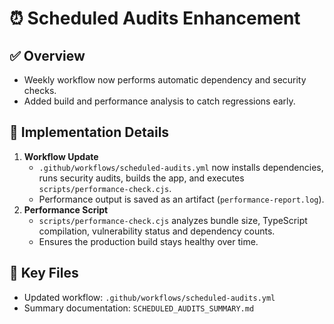 # ⏰ Scheduled Audits Enhancement

## ✅ Overview

- Weekly workflow now performs automatic dependency and security checks.
- Added build and performance analysis to catch regressions early.

## 🚀 Implementation Details

1. **Workflow Update**
   - `.github/workflows/scheduled-audits.yml` now installs dependencies, runs security audits, builds the app, and executes `scripts/performance-check.cjs`.
   - Performance output is saved as an artifact (`performance-report.log`).
2. **Performance Script**
   - `scripts/performance-check.cjs` analyzes bundle size, TypeScript compilation, vulnerability status and dependency counts.
   - Ensures the production build stays healthy over time.

## 📂 Key Files

- Updated workflow: `.github/workflows/scheduled-audits.yml`
- Summary documentation: `SCHEDULED_AUDITS_SUMMARY.md`
